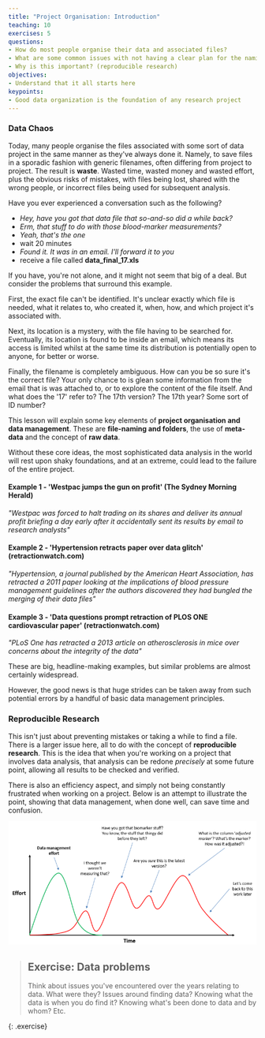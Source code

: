 ```yaml
---
title: "Project Organisation: Introduction"
teaching: 10
exercises: 5
questions:
- How do most people organise their data and associated files?
- What are some common issues with not having a clear plan for the naming and storage of files?
- Why is this important? (reproducible research)
objectives:
- Understand that it all starts here
keypoints:
- Good data organization is the foundation of any research project
---
```


### Data Chaos

Today, many people organise the files associated with some sort of data project in the same manner as they've always done it. Namely, to save files in a sporadic fashion with generic filenames, often
differing from project to project. The result is **waste**. Wasted time, wasted money and wasted effort, plus the obvious risks of mistakes, with files being lost, shared with the wrong people, or incorrect 
files being used for subsequent analysis.

Have you ever experienced a conversation such as the following?

- *Hey, have you got that data file that so-and-so did a while back?*
- *Erm, that stuff to do with those blood-marker measurements?*
- *Yeah, that's the one*
- wait 20 minutes
- *Found it. It was in an email. I'll forward it to you*
- receive a file called **data_final_17.xls**

If you have, you're not alone, and it might not seem that big of a deal. But consider the problems that surround this example. 

First, the exact file can't be identified. It's unclear exactly which file is needed, what it relates to, who created it, when, how, and which project it's associated with. 

Next, its location is a mystery, with the file having to be searched for. Eventually, its location is found to be inside an email, which means its access is limited whilst at the same time its distribution is potentially open to anyone, for better or worse. 

Finally, the filename is completely ambiguous. How can you be so sure it's the correct file? Your only chance to is glean some information from the email that is was attached to, or to explore the content of the file itself. And what does the '17' refer 
to? The 17th version? The 17th year? Some sort of ID number?

This lesson will explain some key elements of **project organisation and data management**. These are **file-naming and folders**, the use of **meta-data** and the concept of **raw data**.

Without these core ideas, the most sophisticated data analysis in the world will rest upon shaky foundations, and at an extreme, could lead to the failure of the entire project.  

#### **Example 1** - 'Westpac jumps the gun on profit' (The Sydney Morning Herald)

*"Westpac was forced to halt trading on its shares and deliver its annual profit briefing a day early after it accidentally sent its results by email to research analysts"*

#### **Example 2** - 'Hypertension retracts paper over data glitch' (retractionwatch.com)

*"Hypertension, a journal published by the American Heart Association, has retracted a 2011 paper looking at the implications of blood pressure management guidelines after the authors discovered they had bungled the merging of their data files"*

#### **Example 3** - 'Data questions prompt retraction of PLOS ONE cardiovascular paper' (retractionwatch.com)

*"PLoS One has retracted a 2013 article on atherosclerosis in mice over concerns about the integrity of the data"*  

These are big, headline-making examples, but similar problems are almost certainly widespread.

However, the good news is that huge strides can be taken away from such potential errors by a handful of basic data management principles.


### Reproducible Research

This isn't just about preventing mistakes or taking a while to find a file. There is a larger issue here, all to do with the concept of **reproducible research**. This is the idea that when you're 
working on a project that involves data analysis, that analysis can be redone *precisely* at some future point, allowing all results to be checked and verified.

There is also an efficiency aspect, and simply not being constantly frustrated when working on a project. Below is an attempt to illustrate the point,
showing that data management, when done well, can save time and confusion.

![alt text](../fig/00-data-management-effort.png "Data management")


> ## Exercise: Data problems
>
> Think about issues you've encountered over the years relating to data. What were they? Issues around finding data? Knowing what the data is when you do find it? Knowing what's been done to data 
and by whom? Etc.
>
>
{: .exercise}